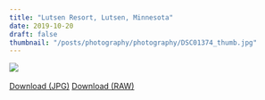 ```yaml
---
title: "Lutsen Resort, Lutsen, Minnesota"
date: 2019-10-20
draft: false
thumbnail: "/posts/photography/photography/DSC01374_thumb.jpg"
---
```

<img src="/posts/photography/photography/DSC01374.jpg">
<br>
<br>
<a href="/posts/photography/photography/DSC01374.jpg" class="btn">Download (JPG)</a>
<a href="/posts/photography/photography/DSC01374.ARW" class="btn">Download (RAW)</a>